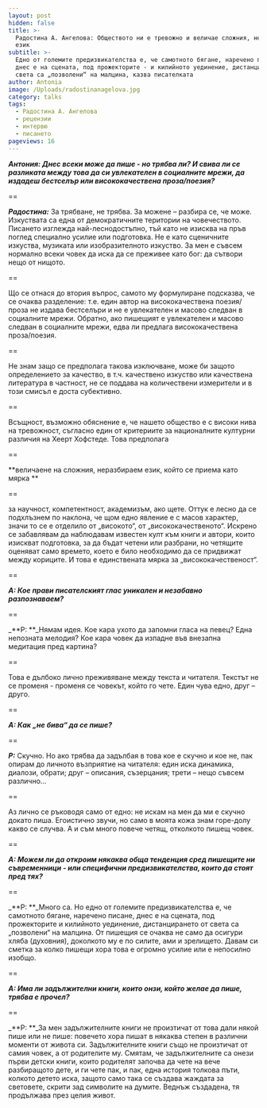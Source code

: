 ```yaml
---
layout: post
hidden: false
title: >-
  Радостина А. Ангелова: Обществото ни е тревожно и величае сложния, неразбираем
  език
subtitle: >-
  Едно от големите предизвикателства е, че самотното бягане, наречено писане,
  днес е на сцената, под прожекторите - и килийното уединение, дистанцирането от
  света са „позволени“ на малцина, казва писателката
author: Antonia
image: /Uploads/radostinanagelova.jpg
category: talks
tags:
  - Радостина А. Ангелова
  - рецензии
  - интервю
  - писането
pageviews: 16
---
```

_**Антония: Днес всеки може да пише - но трябва ли? И свива ли се разликата между това да си увлекателен в социалните мрежи, да издадеш бестселър или висококачествена проза/поезия?**_

\==

_**Радостина:**_ За трябване, не трябва. За можене – разбира се, че може. Изкуствата са една от демократичните територии на човечеството. Писането изглежда най-леснодостъпно, тъй като не изисква на пръв поглед специално усилие или подготовка. Не е като сценичните изкуства, музиката или изобразителното изкуство. За мен е съвсем нормално всеки човек да иска да се преживее като бог: да сътвори нещо от нищото.

\==

Що се отнася до втория въпрос, самото му формулиране подсказва, че се очаква разделение: т.е. един автор на висококачествена поезия/проза не издава бестселъри и не е увлекателен и масово следван в социалните мрежи. Обратно, ако пишещият е увлекателен и масово следван в социалните мрежи, едва ли предлага висококачествена проза/поезия. 

\==

Не знам защо се предполага такова изключване, може би защото определението за качество, в т.ч. качествено изкуство или качествена литература в частност, не се поддава на количествени измерители и в този смисъл е доста субективно. 

\==

Всъщност, възможно обяснение е, че нашето общество е с високи нива на тревожност, съгласно един от критериите за националните културни различия на Хеерт Хофстеде. Това предполага 

\==

**величаене на сложния, неразбираем език, който се приема като мярка **

\==

за научност, компетентност, академизъм, ако щете. Оттук е лесно да се подхлъзнем по наклона, че щом едно явление е с масов характер, значи то се е отделило от „високото“, от „висококачественото“. Искрено се забавлявам да наблюдавам известен култ към книги и автори, които изискват подготовка, за да бъдат четени или разбрани, но четящите оценяват само времето, което е било необходимо да се придвижат между кориците. И това е единствената мярка за „висококачественост“.

\==

_**А: Кое прави писателският глас уникален и незабавно разпознаваем?**_

\==

_**Р: **_Нямам идея. Кое кара ухото да запомни гласа на певец? Една непозната мелодия? Кое кара човек да изпадне във внезапна медитация пред картина? 

\==

Това е дълбоко лично преживяване между текста и читателя. Текстът не се променя - променя се човекът, който го чете. Един чува едно, друг – друго. 

\==

_**А:  Как „не бива“ да се пише?**_

\==

_**Р:**_ Скучно. Но ако трябва да задълбая в това кое е скучно и кое не, пак опирам до личното възприятие на читателя: един иска динамика, диалози, обрати; друг – описания, съзерцания; трети – нещо съвсем различно… 

\==

Аз лично се ръководя само от едно: не искам на мен да ми е скучно докато пиша. Егоистично звучи, но само в моята кожа знам горе-долу какво се случва. А и съм много повече четящ, отколкото пишещ човек.

\==

_**А:  Можем ли да откроим някаква обща тенденция сред пишещите ни съвременници - или специфични предизвикателства, които да стоят пред тях?**_

\==

_**Р: **_Много са. Но едно от големите предизвикателства е, че самотното бягане, наречено писане, днес е на сцената, под прожекторите и килийното уединение, дистанцирането от света са „позволени“ на малцина. От пишещия се очаква не само да осигури хляба (духовния), доколкото му е по силите, ами и зрелището. Давам си сметка за колко пишещи хора това е огромно усилие или е непосилно изобщо. 

\==

_**А:  Има ли задължителни книги, които онзи, който желае да пише, трябва е прочел?**_

\==

_**Р: **_За мен задължителните книги не произтичат от това дали някой пише или не пише: повечето хора пишат в някаква степен в различни моменти от живота си. Задължителните книги също не произтичат от самия човек, а от родителите му. Смятам, че задължителните са онези първи детски книги, които родителят започва да чете на вече разбиращото дете, и ги чете пак, и пак, една история толкова пъти, колкото детето иска, защото само така се създава жаждата за световете, скрити зад символите на думите. Веднъж създадена, тя продължава през целия живот.
